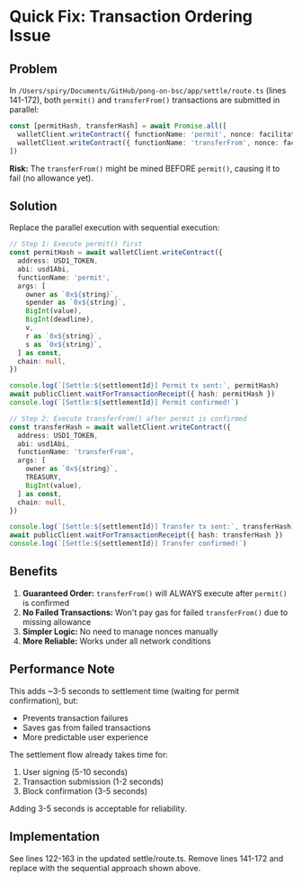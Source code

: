 # Quick Fix: Transaction Ordering Issue

## Problem

In `/Users/spiry/Documents/GitHub/pong-on-bsc/app/settle/route.ts` (lines 141-172), both `permit()` and `transferFrom()` transactions are submitted in parallel:

```typescript
const [permitHash, transferHash] = await Promise.all([
  walletClient.writeContract({ functionName: 'permit', nonce: facilitatorNonce }),
  walletClient.writeContract({ functionName: 'transferFrom', nonce: facilitatorNonce + 1 }),
])
```

**Risk:** The `transferFrom()` might be mined BEFORE `permit()`, causing it to fail (no allowance yet).

## Solution

Replace the parallel execution with sequential execution:

```typescript
// Step 1: Execute permit() first
const permitHash = await walletClient.writeContract({
  address: USD1_TOKEN,
  abi: usd1Abi,
  functionName: 'permit',
  args: [
    owner as `0x${string}`,
    spender as `0x${string}`,
    BigInt(value),
    BigInt(deadline),
    v,
    r as `0x${string}`,
    s as `0x${string}`,
  ] as const,
  chain: null,
})

console.log(`[Settle:${settlementId}] Permit tx sent:`, permitHash)
await publicClient.waitForTransactionReceipt({ hash: permitHash })
console.log(`[Settle:${settlementId}] Permit confirmed!`)

// Step 2: Execute transferFrom() after permit is confirmed
const transferHash = await walletClient.writeContract({
  address: USD1_TOKEN,
  abi: usd1Abi,
  functionName: 'transferFrom',
  args: [
    owner as `0x${string}`,
    TREASURY,
    BigInt(value),
  ] as const,
  chain: null,
})

console.log(`[Settle:${settlementId}] Transfer tx sent:`, transferHash)
await publicClient.waitForTransactionReceipt({ hash: transferHash })
console.log(`[Settle:${settlementId}] Transfer confirmed!`)
```

## Benefits

1. **Guaranteed Order:** `transferFrom()` will ALWAYS execute after `permit()` is confirmed
2. **No Failed Transactions:** Won't pay gas for failed `transferFrom()` due to missing allowance
3. **Simpler Logic:** No need to manage nonces manually
4. **More Reliable:** Works under all network conditions

## Performance Note

This adds ~3-5 seconds to settlement time (waiting for permit confirmation), but:
- Prevents transaction failures
- Saves gas from failed transactions
- More predictable user experience

The settlement flow already takes time for:
1. User signing (5-10 seconds)
2. Transaction submission (1-2 seconds)
3. Block confirmation (3-5 seconds)

Adding 3-5 seconds is acceptable for reliability.

## Implementation

See lines 122-163 in the updated settle/route.ts. Remove lines 141-172 and replace with the sequential approach shown above.

